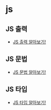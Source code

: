 # js
## JS 출력
- [JS 출력 알아보기!](https://github.com/soon3787/TIL/blob/master/js/js_print/js_print.md)

## JS 문법
- [JS 문법 알아보기!](https://github.com/soon3787/TIL/blob/master/js/js_grammer/js_grammer.md)

## JS 타입
- [JS 타입 알아보기!](https://github.com/soon3787/TIL/blob/master/js/js_type/js_type.md)